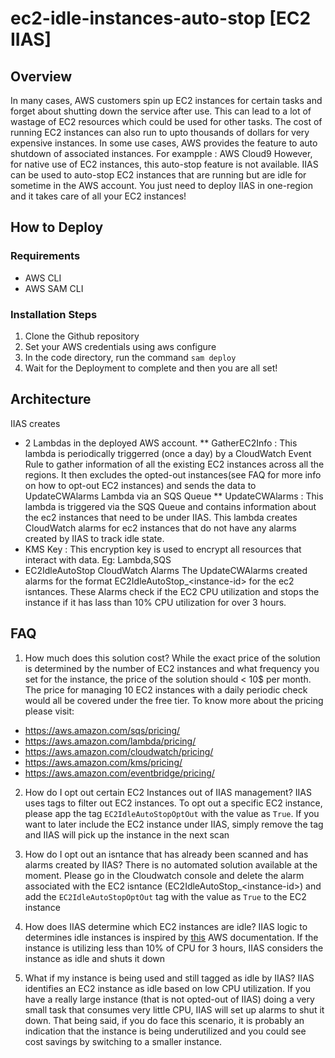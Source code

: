 # ec2-idle-instances-auto-stop [EC2 IIAS]

## Overview

In many cases, AWS customers spin up EC2 instances for certain tasks and forget about shutting down the service after use. This can lead to a lot of wastage of EC2 resources which could be used for other tasks.
The cost of running EC2 instances can also run to upto thousands of dollars for very expensive instances.
In some use cases, AWS provides the feature to auto shutdown of associated instances. For exampple : AWS Cloud9
However, for native use of EC2 instances, this auto-stop feature is not available.
IIAS can be used to auto-stop EC2 instances that are running but are idle for sometime in the AWS account.
You just need to deploy IIAS in one-region and it takes care of all your EC2 instances!

## How to Deploy

### Requirements
 * AWS CLI
 * AWS SAM CLI

### Installation Steps
1. Clone the Github repository
2. Set your AWS credentials using aws configure
3. In the code directory, run the command ```sam deploy```
4. Wait for the Deployment to complete and then you are all set!


## Architecture

IIAS creates 
* 2 Lambdas in the deployed AWS account.
** GatherEC2Info : This lambda is periodically triggerred (once a day) by a CloudWatch Event Rule to gather information of all the existing EC2 instances across all the regions. It then excludes the opted-out instances(see FAQ for more info on how to opt-out EC2 instances) and sends the data to UpdateCWAlarms Lambda via an SQS Queue
** UpdateCWAlarms : This lambda is triggered via the SQS Queue and contains information about the ec2 instances that need to be under IIAS. This lambda creates CloudWatch alarms for ec2 instances that do not have any alarms created by IIAS to track idle state.
* KMS Key : This encryption key is used to encrypt all resources that interact with data. Eg: Lambda,SQS 
* EC2IdleAutoStop CloudWatch Alarms
The UpdateCWAlarms created alarms for the format EC2IdleAutoStop_\<instance-id> for the ec2 isntances.
These Alarms check if the EC2 CPU utilization and stops the instance if it has lass than 10% CPU utilization for over 3 hours.

## FAQ

1. How much does this solution cost?
While the exact price of the solution is determined by the number of EC2 instances and what frequency you set for the instance, the price of the solution should < 10$ per month. The price for managing 10 EC2 instances with a daily periodic check would all be covered under the free tier.
To know more about the pricing please visit:
* https://aws.amazon.com/sqs/pricing/
* https://aws.amazon.com/lambda/pricing/
* https://aws.amazon.com/cloudwatch/pricing/
* https://aws.amazon.com/kms/pricing/
* https://aws.amazon.com/eventbridge/pricing/

2. How do I opt out certain EC2 Instances out of IIAS management?
IIAS uses tags to filter out EC2 instances. To opt out a specific EC2 instance, please app the tag ```EC2IdleAutoStopOptOut``` with the value as ```True```. If you want to later include the EC2 instance under IIAS, simply remove the tag and IIAS will pick up the instance in the next scan

3. How do I opt out an isntance that has already been scanned and has alarms created by IIAS?
There is no automated solution available at the moment. Please go in the Cloudwatch console and delete the  alarm associated with the EC2 isntance  (EC2IdleAutoStop_\<instance-id>) and add the ```EC2IdleAutoStopOptOut``` tag with the value as ```True``` to the EC2 instance

4. How does IIAS determine which EC2 instances are idle?
IIAS logic to determines idle instances is inspired by [this](https://docs.aws.amazon.com/AmazonCloudWatch/latest/monitoring/UsingAlarmActions.html) AWS documentation.
If the instance is utilizing less than 10% of CPU for 3 hours, IIAS considers the instance as idle and shuts it down

5. What if my instance is being used and still tagged as idle by IIAS?
IIAS identifies an EC2 instance as idle based on low CPU utilization. If you have a really large instance (that is not opted-out of IIAS) doing a very small task that consumes very little CPU, IIAS will set up alarms to shut it down. That being said, if you do face this scenario, it is probably an indication that the instance is being underutilized and you could see cost savings by switching to a smaller instance.